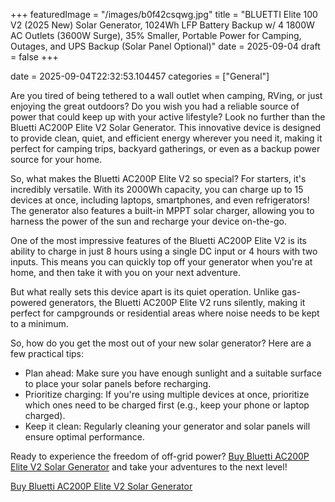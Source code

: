 +++
featuredImage = "/images/b0f42csqwg.jpg"
title = "BLUETTI Elite 100 V2 (2025 New) Solar Generator, 1024Wh LFP Battery Backup w/ 4 1800W AC Outlets (3600W Surge), 35% Smaller, Portable Power for Camping, Outages, and UPS Backup (Solar Panel Optional)"
date = 2025-09-04
draft = false
+++

date = 2025-09-04T22:32:53.104457
categories = ["General"]

Are you tired of being tethered to a wall outlet when camping, RVing, or just enjoying the great outdoors? Do you wish you had a reliable source of power that could keep up with your active lifestyle? Look no further than the Bluetti AC200P Elite V2 Solar Generator. This innovative device is designed to provide clean, quiet, and efficient energy wherever you need it, making it perfect for camping trips, backyard gatherings, or even as a backup power source for your home.

So, what makes the Bluetti AC200P Elite V2 so special? For starters, it's incredibly versatile. With its 2000Wh capacity, you can charge up to 15 devices at once, including laptops, smartphones, and even refrigerators! The generator also features a built-in MPPT solar charger, allowing you to harness the power of the sun and recharge your device on-the-go.

One of the most impressive features of the Bluetti AC200P Elite V2 is its ability to charge in just 8 hours using a single DC input or 4 hours with two inputs. This means you can quickly top off your generator when you're at home, and then take it with you on your next adventure.

But what really sets this device apart is its quiet operation. Unlike gas-powered generators, the Bluetti AC200P Elite V2 runs silently, making it perfect for campgrounds or residential areas where noise needs to be kept to a minimum.

So, how do you get the most out of your new solar generator? Here are a few practical tips:

* Plan ahead: Make sure you have enough sunlight and a suitable surface to place your solar panels before recharging.
* Prioritize charging: If you're using multiple devices at once, prioritize which ones need to be charged first (e.g., keep your phone or laptop charged).
* Keep it clean: Regularly cleaning your generator and solar panels will ensure optimal performance.

Ready to experience the freedom of off-grid power? [Buy Bluetti AC200P Elite V2 Solar Generator](https://www.amazon.com/dp/B0F42CSQWG) and take your adventures to the next level!

[Buy Bluetti AC200P Elite V2 Solar Generator](https://www.amazon.com/dp/B0F42CSQWG)
